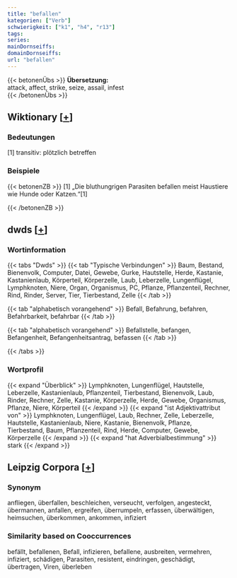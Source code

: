```yaml
---
title: "befallen"
kategorien: ["Verb"]
schwierigkeit: ["k1", "h4", "r13"]
tags:
series:
mainDornseiffs:
domainDornseiffs:
url: "befallen"
---
```


{{< betonenÜbs >}}
**Übersetzung:**  
attack, affect, strike, seize, assail, infest  
{{< /betonenÜbs >}}

## Wiktionary [[+](https://de.wiktionary.org/wiki/befallen)]

### Bedeutungen
[1] transitiv: plötzlich betreffen  

### Beispiele
{{< betonenZB >}}
[1] „Die bluthungrigen Parasiten befallen meist Haustiere wie Hunde oder Katzen.“[1]  

{{< /betonenZB >}}


## dwds [[+](https://www.dwds.de/wb/befallen)]

### Wortinformation
{{< tabs "Dwds" >}}
{{< tab "Typische Verbindungen" >}}
Baum, Bestand, Bienenvolk, Computer, Datei, Gewebe, Gurke, Hautstelle, Herde, Kastanie, Kastanienlaub, Körperteil, Körperzelle, Laub, Leberzelle, Lungenflügel, Lymphknoten, Niere, Organ, Organismus, PC, Pflanze, Pflanzenteil, Rechner, Rind, Rinder, Server, Tier, Tierbestand, Zelle
{{< /tab >}}

{{< tab "alphabetisch vorangehend" >}}
Befall, Befahrung, befahren, Befahrbarkeit, befahrbar
{{< /tab >}}

{{< tab "alphabetisch vorangehend" >}}
Befallstelle, befangen, Befangenheit, Befangenheitsantrag, befassen
{{< /tab >}}

{{< /tabs >}}

### Wortprofil
{{< expand "Überblick" >}} Lymphknoten, Lungenflügel, Hautstelle, Leberzelle, Kastanienlaub, Pflanzenteil, Tierbestand, Bienenvolk, Laub, Rinder, Rechner, Zelle, Kastanie, Körperzelle, Herde, Gewebe, Organismus, Pflanze, Niere, Körperteil {{< /expand >}}
{{< expand "ist Adjektivattribut von" >}} Lymphknoten, Lungenflügel, Laub, Rechner, Zelle, Leberzelle, Hautstelle, Kastanienlaub, Niere, Kastanie, Bienenvolk, Pflanze, Tierbestand, Baum, Pflanzenteil, Rind, Herde, Computer, Gewebe, Körperzelle {{< /expand >}}
{{< expand "hat Adverbialbestimmung" >}} stark {{< /expand >}}

## Leipzig Corpora [[+](https://corpora.uni-leipzig.de/en/res?word=befallen&corpusId=deu_newscrawl-public_2018)]


### Synonym
anfliegen, überfallen, beschleichen, verseucht, verfolgen, angesteckt, übermannen, anfallen, ergreifen, überrumpeln, erfassen, überwältigen, heimsuchen, überkommen, ankommen, infiziert


### Similarity based on Cooccurrences
befällt, befallenen, Befall, infizieren, befallene, ausbreiten, vermehren, infiziert, schädigen, Parasiten, resistent, eindringen, geschädigt, übertragen, Viren, überleben

